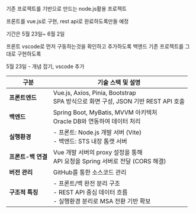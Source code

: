 기존 프로젝트를 기반으로 만드는 node.js활용 프로젝트

프론트를 vue.js로 구현, rest api로 완료하도록만들 예정

기간은 5월 23일~ 6월 2일

프론트 vscode로 먼저 구동하는것을 확인하고 추가하도록
백엔드 기존 프로젝트를 그대로 구현하도록 

5월 23일 - 개념 잡기, vscode 추가 


| 구분           | 기술 스택 및 설명                                                             |
| ------------ | ---------------------------------------------------------------------- |
| **프론트엔드**    | Vue.js, Axios, Pinia, Bootstrap<br>SPA 방식으로 화면 구성, JSON 기반 REST API 호출 |
| **백엔드**      | Spring Boot, MyBatis, MVVM 아키텍처<br>Oracle DB와 연동하여 데이터 처리              |
| **실행환경**     | - 프론트: Node.js 개발 서버 (Vite)<br> - 백엔드: STS 내장 톰캣 서버                    |
| **프론트-백 연결** | Vue 개발 서버의 proxy 설정을 통해<br>API 요청을 Spring 서버로 전달 (CORS 해결)             |
| **버전 관리**    | GitHub를 통한 소스코드 관리                                                     |
| **구조적 특징**   | - 프론트/백 완전 분리 구조<br> - REST API 중심 데이터 흐름<br> - 실행환경 분리로 MSA 전환 기반 확보  |
